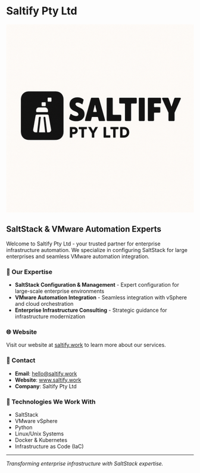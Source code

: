 # Saltify Pty Ltd

![Saltify Logo](logo/saltify-logo-github-style.png)

## SaltStack & VMware Automation Experts

Welcome to Saltify Pty Ltd - your trusted partner for enterprise infrastructure automation. We specialize in configuring SaltStack for large enterprises and seamless VMware automation integration.

### 🚀 Our Expertise

- **SaltStack Configuration & Management** - Expert configuration for large-scale enterprise environments
- **VMware Automation Integration** - Seamless integration with vSphere and cloud orchestration
- **Enterprise Infrastructure Consulting** - Strategic guidance for infrastructure modernization

### 🌐 Website

Visit our website at [saltify.work](https://saltify.work) to learn more about our services.

### 📧 Contact

- **Email**: hello@saltify.work
- **Website**: www.saltify.work
- **Company**: Saltify Pty Ltd

### 🔧 Technologies We Work With

- SaltStack
- VMware vSphere
- Python
- Linux/Unix Systems
- Docker & Kubernetes
- Infrastructure as Code (IaC)

---

*Transforming enterprise infrastructure with SaltStack expertise.*
